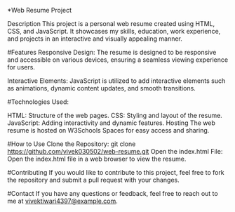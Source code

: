 *Web Resume Project

Description
This project is a personal web resume created using HTML, CSS, and JavaScript. It showcases my skills, education, work experience, and projects in an interactive and visually appealing manner.

#Features
Responsive Design: The resume is designed to be responsive and accessible on various devices, ensuring a seamless viewing experience for users.

Interactive Elements: JavaScript is utilized to add interactive elements such as animations, dynamic content updates, and smooth transitions.

#Technologies Used:

HTML: Structure of the web pages.
CSS: Styling and layout of the resume.
JavaScript: Adding interactivity and dynamic features.
Hosting
The web resume is hosted on W3Schools Spaces for easy access and sharing.

#How to Use
Clone the Repository:
git clone https://github.com/vivek030502/web-resume.git
Open the index.html File:
Open the index.html file in a web browser to view the resume.

#Contributing
If you would like to contribute to this project, feel free to fork the repository and submit a pull request with your changes.


#Contact
If you have any questions or feedback, feel free to reach out to me at vivektiwari4397@example.com.
